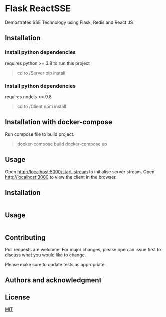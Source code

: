 # Flask ReactSSE
Demostrates SSE Technology using Flask, Redis and React JS


## Installation 
### install python dependencies
requires python >= 3.8 to run this project
> cd to /Server 
> pip install 


### Install python dependencies
requires nodejs >= 9.8<br/>
> cd to /Client
> npm install


## Installation with docker-compose
Run compose file to build project.<br>
> docker-compose build
> docker-compose up

## Usage
Open [http://localhost:5000/start-stream](http://localhost:5000/start-stream) to initialise server stream.
Open [http://localhost:3000](http://localhost:3000) to view the client in the browser.


## Installation


```bash

```

## Usage

```python

```

## Contributing
Pull requests are welcome. For major changes, please open an issue first to discuss what you would like to change.

Please make sure to update tests as appropriate.

## Authors and acknowledgment


## License
[MIT](https://choosealicense.com/licenses/mit/)
